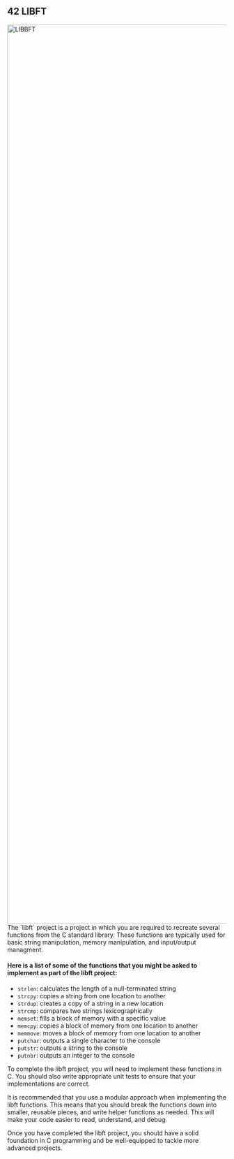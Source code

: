 ## 42 LIBFT
<img width="2059" alt="LIBBFT" src="https://user-images.githubusercontent.com/107589431/209883396-4a0d6201-cbba-44f6-98a6-042bd88ce94e.png">
The `libft` project is a project in which you are required to recreate several functions from the C standard library. These functions are typically used for basic string manipulation, memory manipulation, and input/output managment.

#### Here is a list of some of the functions that you might be asked to implement as part of the libft project:

- `strlen`: calculates the length of a null-terminated string
- `strcpy`: copies a string from one location to another
- `strdup`: creates a copy of a string in a new location
- `strcmp`: compares two strings lexicographically
- `memset`: fills a block of memory with a specific value
- `memcpy`: copies a block of memory from one location to another
- `memmove`: moves a block of memory from one location to another
- `putchar`: outputs a single character to the console
- `putstr`: outputs a string to the console
- `putnbr`: outputs an integer to the console

To complete the libft project, you will need to implement these functions in C. You should also write appropriate unit tests to ensure that your implementations are correct.

It is recommended that you use a modular approach when implementing the libft functions. This means that you should break the functions down into smaller, reusable pieces, and write helper functions as needed. This will make your code easier to read, understand, and debug.

Once you have completed the libft project, you should have a solid foundation in C programming and be well-equipped to tackle more advanced projects.
